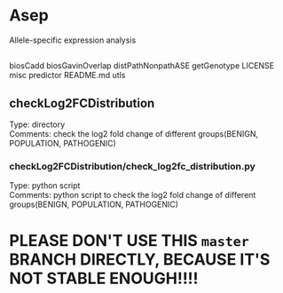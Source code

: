 
# Asep
Allele-specific expression analysis

## 
biosCadd
biosGavinOverlap
distPathNonpathASE
getGenotype
LICENSE
misc
predictor
README.md
utls


##  checkLog2FCDistribution
Type: directory  
Comments: check the log2 fold change of different groups(BENIGN, POPULATION, PATHOGENIC)  

### checkLog2FCDistribution/check_log2fc_distribution.py
Type: python script  
Comments: python script to check the log2 fold change of different groups(BENIGN, POPULATION, PATHOGENIC)  

### 


# PLEASE DON'T USE THIS `master` BRANCH DIRECTLY, BECAUSE IT'S NOT STABLE ENOUGH!!!!
